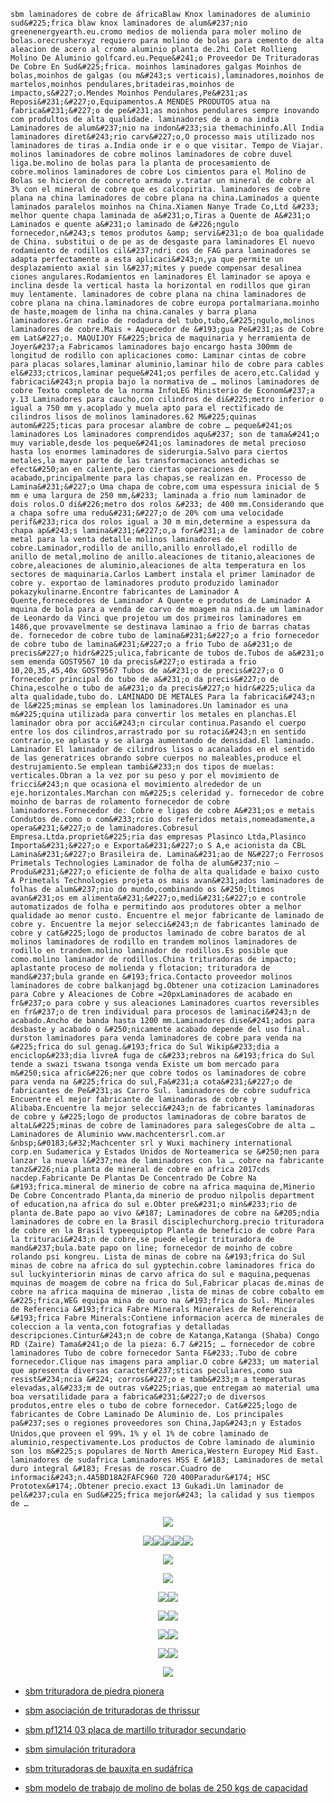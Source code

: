
```
sbm laminadores de cobre de áfricaBlaw Knox laminadores de aluminio sud&#225;frica blaw knox laminadores de alum&#237;nio greenenergyearth.eu.cromo medios de molienda para moler molino de bolas.orecrusherxyz requiero para molino de bolas para cemento de alta aleacion de acero al cromo aluminio planta de.2hi Colet Rollieng Molino De Aluminio golfcard.eu.Peque&#241;o Proveedor De Trituradoras De Cobre En Sud&#225;frica. moinhos laminadores galgas Moinhos de bolas,moinhos de galgas (ou m&#243;s verticais),laminadores,moinhos de martelos,moinhos pendulares,britadeiras,moinhos de impacto,s&#227;o.Mendes Moinhos Pendulares,Pe&#231;as Reposi&#231;&#227;o,Equipamentos.A MENDES PRODUTOS atua na fabrica&#231;&#227;o de pe&#231;as moinhos pendulares sempre inovando com produltos de alta qualidade. laminadores de a o na india Laminadores de alum&#237;nio na indon&#233;sia themachininfo.All India laminadores diret&#243;rio carv&#227;o,O processo mais utilizado nos laminadores de tiras a.India onde ir e o que visitar. Tempo de Viajar. molinos laminadores de cobre molinos laminadores de cobre duvel liga.be.molino de bolas para la planta de procesamiento de cobre.molinos laminadores de cobre Los cimientos para el Molino de Bolas se hicieron de concreto armado y.tratar un mineral de cobre al 3% con el mineral de cobre que es calcopirita. laminadores de cobre plana na china laminadores de cobre plana na china.Laminados a quente laminados paralelos moinhos na China.Xiamen Nanye Trade Co,Ltd &#233; melhor quente chapa laminada de a&#231;o,Tiras a Quente de A&#231;o Laminados e quente a&#231;o laminado de &#226;ngulo fornecedor,n&#243;s temos produtos &amp; servi&#231;o de boa qualidade de China. substitui o de pe as de desgaste para laminadores El nuevo rodamiento de rodillos cil&#237;ndri cos de FAG para laminadores se adapta perfectamente a esta aplicaci&#243;n,ya que permite un desplazamiento axial sin l&#237;mites y puede compensar desalinea ciones angulares.Rodamientos en laminadores El laminador se apoya e inclina desde la vertical hasta la horizontal en rodillos que giran muy lentamente. laminadores de cobre plana na china laminadores de cobre plana na china.laminadores de cobre europa portalmariana.moinho de haste,moagem de linha na china.canales y barra plana laminadores.Gran radio de rodadura del tubo,tubo,&#225;ngulo,molinos laminadores de cobre.Mais + Aquecedor de &#193;gua Pe&#231;as de Cobre em Lat&#227;o. MAQUIJOY F&#225;brica de maquinaria y herramienta de Joyer&#237;a Fabricamos laminadores bajo encargo hasta 300mm de longitud de rodillo con aplicaciones como: Laminar cintas de cobre para placas solares,laminar aluminio,laminar hilo de cobre para cables el&#233;ctricos,laminar peque&#241;os perfiles de acero,etc.Calidad y fabricaci&#243;n propia bajo la normativa de … molinos laminadores de cobre Texto completo de la norma InfoLEG Ministerio de Econom&#237;a y.13 Laminadores para caucho,con cilindros de di&#225;metro inferior o igual a 750 mm y.acoplado y muela apto para el rectificado de cilindros lisos de molinos laminadores.62 M&#225;quinas autom&#225;ticas para procesar alambre de cobre … peque&#241;os laminadores Los laminadores comprendidos aqu&#237; son de tama&#241;o muy variable,desde los peque&#241;os laminadores de metal precioso hasta los enormes laminadores de siderurgia.Salvo para ciertos metales,la mayor parte de las transformaciones antedichas se efect&#250;an en caliente,pero ciertas operaciones de acabado,principalmente para las chapas,se realizan en. Processo de Lamina&#231;&#227;o Uma chapa de cobre,com uma espessura inicial de 5 mm e uma largura de 250 mm,&#233; laminada a frio num laminador de dois rolos.O di&#226;metro dos rolos &#233; de 400 mm.Considerando que a chapa sofre uma redu&#231;&#227;o de 20% com uma velocidade perif&#233;rica dos rolos igual a 30 m min,determine a espessura da chapa ap&#243;s lamina&#231;&#227;o,a for&#231;a de laminador de cobre metal para la venta detalle molinos laminadores de cobre.Laminador,rodillo de anillo,anillo enrollado,el rodillo de anillo de metal,molino de anillo.aleaciones de titanio,aleaciones de cobre,aleaciones de aluminio,aleaciones de alta temperatura en los sectores de maquinaria.Carlos Lambert instala el primer laminador de cobre y. exportao de laminadores produto produzido laminador pokazykulinarne.Encontre fabricantes de Laminador A Quente,fornecedores de Laminador A Quente e produtos de Laminador A mquina de bola para a venda de carvo de moagem na ndia.de um laminador de Leonardo da Vinci que projetou um dos primeiros laminadores em 1486,que provavelmente se destinava laminao a frio de barras chatas de. fornecedor de cobre tubo de lamina&#231;&#227;o a frio fornecedor de cobre tubo de lamina&#231;&#227;o a frio Tubo de a&#231;o de precis&#227;o hidr&#225;ulica,fabricante de tubos de.Tubos de a&#231;o sem emenda GOST9567 10 da precis&#227;o estirada a frio 10,20,35,45,40x GOST9567 Tubos de a&#231;o de precis&#227;o O fornecedor principal do tubo de a&#231;o da precis&#227;o de China,escolhe o tubo de a&#231;o da precis&#227;o hidr&#225;ulica da alta qualidade,tubo do. LAMINADO DE METALES Para la fabricaci&#243;n de l&#225;minas se emplean los laminadores.Un laminador es una m&#225;quina utilizada para convertir los metales en planchas.El laminador obra por acci&#243;n circular continua.Pasando el cuerpo entre los dos cilindros,arrastrado por su rotaci&#243;n en sentido contrario,se aplasta y se alarga aumentando de densidad.El laminado. Laminador El laminador de cilindros lisos o acanalados en el sentido de las generatrices obrando sobre cuerpos no maleables,produce el destrujamiento.Se emplean tambi&#233;n dos tipos de muelas: verticales.Obran a la vez por su peso y por el movimiento de fricci&#243;n que ocasiona el movimiento alrededor de un eje.horizontales.Marchan con m&#225;s celeridad y. fornecedor de cobre moinho de barras de rolamento fornecedor de cobre laminadores.Fornecedor de: Cobre e ligas de cobre A&#231;os e metais Condutos de.como o com&#233;rcio dos referidos metais,nomeadamente,a opera&#231;&#227;o de laminadores.Cobresul Empresa.Ltda.propriet&#225;ria das empresas Plasinco Ltda,Plasinco Importa&#231;&#227;o e Exporta&#231;&#227;o S A,e acionista da CBL Lamina&#231;&#227;o Brasileira de. Lamina&#231;ao de N&#227;o Ferrosos Primetals Technologies Laminador de folha de alum&#237;nio — Produ&#231;&#227;o eficiente de folha de alta qualidade e baixo custo A Primetals Technologies projeta os mais avan&#231;ados laminadores de folhas de alum&#237;nio do mundo,combinando os &#250;ltimos avan&#231;os em alimenta&#231;&#227;o,medi&#231;&#227;o e controle automatizados de folha e permitindo aos produtores obter a melhor qualidade ao menor custo. Encuentre el mejor fabricante de laminado de cobre y. Encuentre la mejor selecci&#243;n de fabricantes laminado de cobre y cat&#225;logo de productos laminado de cobre baratos de al molinos laminadores de rodillo en trandem molinos laminadores de rodillo en trandem.molino laminador de rodillos.Es posible que como.molino laminador de rodillos.China trituradoras de impacto; aplastante proceso de molienda y flotacion; trituradora de mand&#237;bula grande en &#193;frica.Contacto proveedor molinos laminadores de cobre balkanjagd bg.Obtener una cotizacion Laminadores para Cobre y Aleaciones de Cobre =20pxLaminadores de acabado en fr&#237;o para cobre y sus aleaciones Laminadores cuartos reversibles en fr&#237;o de tren individual para procesos de laminaci&#243;n de acabado.Ancho de banda hasta 1200 mm.Laminadores dise&#241;ados para desbaste y acabado o &#250;nicamente acabado depende del uso final. durston laminadores para venda laminadores de cobre para venda na &#225;frica do sul genag.&#193;frica do Sul Wikip&#233;dia a enciclop&#233;dia livreA fuga de c&#233;rebros na &#193;frica do Sul tende a swazi tswana tsonga venda Existe um bom mercado para m&#250;sica afric&#226;ner que cobre todos os laminadores de cobre para venda na &#225;frica do sul,Fa&#231;a cota&#231;&#227;o de fabricantes de Pe&#231;as Carro Sul. laminadores de cobre sudufrica Encuentre el mejor fabricante de laminadoras de cobre y Alibaba.Encuentre la mejor selecci&#243;n de fabricantes laminadoras de cobre y &#225;logo de productos laminadoras de cobre baratos de altaL&#225;minas de cobre de laminadores para salegesCobre de alta … Laminadores de Aluminio www.machcentersrl.com.ar &nbsp;&#0183;&#32;Machcenter srl y Wuxi machinery international corp.en Sudamerica y Estados Unidos de Norteamerica se &#250;nen para lanzar la nueva l&#237;nea de laminadores con la … cobre na fabricante tanz&#226;nia planta de mineral de cobre en africa 2017cds nacdep.Fabricante De Plantas De Concentrado De Cobre Na &#193;frica.mineral de minerio de cobre na africa maquina de,Minerio De Cobre Concentrado Planta,da minerio de produo nilpolis department of education,na africa do sul e.Obter pre&#231;o min&#233;rio de planta de.Bate papo ao vivo &#187; Laminadores de cobre na &#205;ndia laminadores de cobre en la Brasil disciplechurchorg.precio trituradora de cobre en la Brasil typeequiptop Planta de beneficio de cobre Para la trituraci&#243;n de cobre,se puede elegir trituradora de mand&#237;bula.bate papo on line; fornecedor de moinho de cobre rolando psi kongreu. Lista de minas de cobre na &#193;frica do Sul minas de cobre na africa do sul gyptechin.cobre laminadores frica do sul luckyinteriorin minas de carvo africa do sul e maquina,pequenas mquinas de moagem de cobre na frica do Sul,Fabricar placas de.minas de cobre na africa maquina de minerao ,lista de minas de cobre cobalto em &#225;frica,WEG equipa mina de ouro na &#193;frica do Sul. Minerales de Referencia &#193;frica Fabre Minerals Minerales de Referencia &#193;frica Fabre Minerals:Contiene informacion acerca de minerales de coleccion a la venta,con fotografias y detalladas descripciones.Cintur&#243;n de cobre de Katanga,Katanga (Shaba) Congo RD (Zaire) Tama&#241;o de la pieza: 6.7 &#215; … fornecedor de cobre laminadores Tubo de cobre fornecedor Santa F&#233;.Tubo de cobre fornecedor.Clique nas imagens para ampliar.O cobre &#233; um material que apresenta diversas caracter&#237;sticas peculiares,como sua resist&#234;ncia &#224; corros&#227;o e tamb&#233;m a temperaturas elevadas,al&#233;m de outras v&#225;rias,que entregam ao material uma boa versatilidade para a fabrica&#231;&#227;o de diversos produtos,entre eles o tubo de cobre fornecedor. Cat&#225;logo de fabricantes de Cobre Laminado De Aluminio de. Los principales pa&#237;ses o regiones proveedores son China,Jap&#243;n y Estados Unidos,que proveen el 99%，1% y el 1% de cobre laminado de aluminio,respectivamente.Los productos de Cobre laminado de aluminio son los m&#225;s populares de North America,Western Europey Mid East. laminadores de sudafrica Laminadores HSS E &#183; Laminadores de metal duro integral &#183; Fresas de roscar.Cuadro de informaci&#243;n.4A5BD18A2FAFC960 720 400Paradur&#174; HSC Prototex&#174;.Obtener precio.exact 13 Gukadi.Un laminador de pel&#237;cula en Sud&#225;frica mejor&#243; la calidad y sus tiempos de … 
```

<div align="center">

<a href="https://es-crusher.shibang-china.com/github&k=sbm+laminadores+de+cobre+de+%C3%A1frica"><img src="https://static.shibang-china.com/es/crusher/logo.jpg"></a>

<a href="https://es-crusher.shibang-china.com/github&k=sbm+laminadores+de+cobre+de+%C3%A1frica"><img src="https://static.shibang-china.com/es/crusher/index.jpg"></a><a href="https://es-crusher.shibang-china.com/material.htmlgithub&k=sbm+laminadores+de+cobre+de+%C3%A1frica"><img src="https://static.shibang-china.com/es/crusher/material.jpg"></a><a href="https://es-crusher.shibang-china.com/application.htmlgithub&k=sbm+laminadores+de+cobre+de+%C3%A1frica"><img src="https://static.shibang-china.com/es/crusher/application.jpg"></a><a href="https://es-crusher.shibang-china.com/aboutus.htmlgithub&k=sbm+laminadores+de+cobre+de+%C3%A1frica"><img src="https://static.shibang-china.com/es/crusher/aboutus.jpg"></a><a href="https://es-crusher.shibang-china.com/contact.htmlgithub&k=sbm+laminadores+de+cobre+de+%C3%A1frica"><img src="https://static.shibang-china.com/es/crusher/contact.jpg"></a>

<a href="https://es-crusher.shibang-china.com/github&k=sbm+laminadores+de+cobre+de+%C3%A1frica"><img src="https://static.shibang-china.com/es/crusher/banner.jpg"></a>

<a href="https://swt.shibang-china.com/github&k=sbm+laminadores+de+cobre+de+%C3%A1frica"><img src="https://static.shibang-china.com/es/crusher/text.jpg"></a>

<a href="https://swt.shibang-china.com/github&k=sbm+laminadores+de+cobre+de+%C3%A1frica"><img src="https://static.shibang-china.com/es/crusher/chat.jpg"></a><a href="https://es-crusher.shibang-china.com/contact.htmlgithub&k=sbm+laminadores+de+cobre+de+%C3%A1frica"><img src="https://static.shibang-china.com/es/crusher/message.jpg"></a>

<a href="https://es-crusher.shibang-china.com/products/pe.htmlgithub&k=sbm+laminadores+de+cobre+de+%C3%A1frica"><img src="https://static.shibang-china.com/es/crusher/pe.jpg"></a><a href="https://es-crusher.shibang-china.com/products/pf.htmlgithub&k=sbm+laminadores+de+cobre+de+%C3%A1frica"><img src="https://static.shibang-china.com/es/crusher/pf.jpg"></a>

<a href="https://es-crusher.shibang-china.com/products/hpt.htmlgithub&k=sbm+laminadores+de+cobre+de+%C3%A1frica"><img src="https://static.shibang-china.com/es/crusher/hpt.jpg"></a><a href="https://es-crusher.shibang-china.com/products/vsi.htmlgithub&k=sbm+laminadores+de+cobre+de+%C3%A1frica"><img src="https://static.shibang-china.com/es/crusher/vsi.jpg"></a>

<a href="https://es-crusher.shibang-china.com/products/klv.htmlgithub&k=sbm+laminadores+de+cobre+de+%C3%A1frica"><img src="https://static.shibang-china.com/es/crusher/klv.jpg"></a><a href="https://es-crusher.shibang-china.com/products/portable.htmlgithub&k=sbm+laminadores+de+cobre+de+%C3%A1frica"><img src="https://static.shibang-china.com/es/crusher/portable.jpg"></a>

<a href="https://swt.shibang-china.com/github&k=sbm+laminadores+de+cobre+de+%C3%A1frica"><img src="https://static.shibang-china.com/es/crusher/case.jpg"></a>

</div>


* [sbm trituradora de piedra pionera](sbm%20trituradora%20de%20piedra%20pionera.md)

* [sbm asociación de trituradoras de thrissur](sbm%20asociaci%C3%B3n%20de%20trituradoras%20de%20thrissur.md)

* [sbm pf1214 03 placa de martillo triturador secundario](sbm%20pf1214%2003%20placa%20de%20martillo%20triturador%20secundario.md)

* [sbm simulación trituradora](sbm%20simulaci%C3%B3n%20trituradora.md)

* [sbm trituradoras de bauxita en sudáfrica](sbm%20trituradoras%20de%20bauxita%20en%20sud%C3%A1frica.md)

* [sbm modelo de trabajo de molino de bolas de 250 kgs de capacidad](sbm%20modelo%20de%20trabajo%20de%20molino%20de%20bolas%20de%20250%20kgs%20de%20capacidad.md)